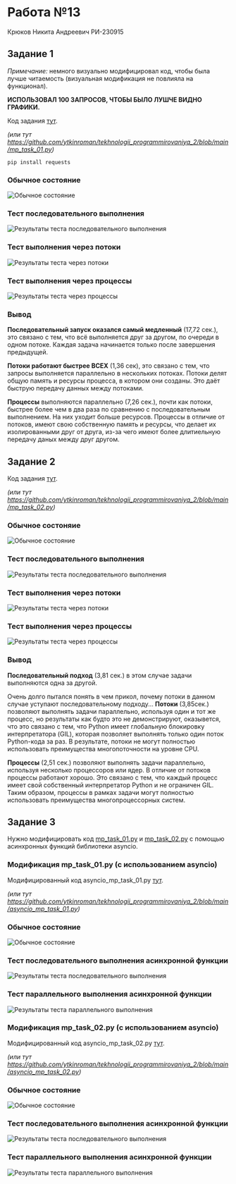# Работа №13
Крюков Никита Андреевич РИ-230915


## Задание 1

*Примечание:* немного визуально модифицировал код, чтобы была лучше читаемость (визуальная модификация не повлияла на функционал).

**ИСПОЛЬЗОВАЛ 100 ЗАПРОСОВ, ЧТОБЫ БЫЛО ЛУШЧЕ ВИДНО ГРАФИКИ.**

Код задания [тут](https://github.com/ytkinroman/tekhnologii_programmirovaniya_2/blob/main/mp_task_01.py).

*(или тут https://github.com/ytkinroman/tekhnologii_programmirovaniya_2/blob/main/mp_task_01.py)*


```
pip install requests
```


### Обычное состояние
![Обычное состояние](img/img_01.jpg)


### Тест последовательного выполнения

![Результаты теста последовательного выполнения](img/img_02.jpg)


### Тест выполнения через потоки

![Результаты теста через потоки](img/img_03.jpg)


### Тест выполнения через процессы

![Результаты теста через процессы](img/img_04.jpg)


### Вывод
**Последовательный запуск оказался самый медленный** (17,72 сек.), это связано с тем, что всё выполняется друг за другом, по очереди в одном потоке. Каждая задача начинается только после завершения предыдущей.


**Потоки работают быстрее ВСЕХ** (1,36 сек), это связано с тем, что запросы выполняется параллельно в нескольких потоках. Потоки делят общую память и ресурсы процесса, в котором они созданы. Это даёт быструю передачу данных между потоками.


**Процессы** выполняются параллельно (7,26 сек.), почти как потоки, быстрее более чем в два раза по сравнению с последовательным выполнением. На них уходит больше ресурсов. Процессы в отличие от потоков, имеют свою собственную память и ресурсы, что делает их изолированными друг от друга, из-за чего имеют более длитиельную передачу даных между друг другом.





## Задание 2
Код задания [тут](https://github.com/ytkinroman/tekhnologii_programmirovaniya_2/blob/main/mp_task_02.py).

*(или тут https://github.com/ytkinroman/tekhnologii_programmirovaniya_2/blob/main/mp_task_02.py)*



### Обычное состоняие
![Обычное состояние](img/img_05.jpg)



### Тест последовательного выполнения

![Результаты теста последовательного выполнения](img/img_06.jpg)



### Тест выполнения через потоки

![Результаты теста через потоки](img/img_07.jpg)



### Тест выполнения через процессы

![Результаты теста через процессы](img/img_08.jpg)



### Вывод
**Последовательный подход** (3,81 сек.) в этом случае задачи выполняются одна за другой.

Очень долго пытался понять в чем прикол, почему потоки в данном случае уступают последовательному подходу...
**Потоки** (3,85сек.) позволяют выполнять задачи параллельно, используя один и тот же процесс, но результаты как будто это не демонстрируют, оказывется, что это связано с тем, что Python имеет глобальную блокировку интерпретатора (GIL), которая позволяет выполнять только один поток Python-кода за раз. В результате, потоки не могут полностью использовать преимущества многопоточности на уровне CPU.

**Процессы** (2,51 сек.) позволяют выполнять задачи параллельно, используя несколько процессоров или ядер. В отличие от потоков процессы работают хорошо. Это связано с тем, что каждый процесс имеет свой собственный интерпретатор Python и не ограничен GIL. Таким образом, процессы в рамках задачи могут полностью использовать преимущества многопроцессорных систем.




## Задание 3
Нужно модифицировать код [mp_task_01.py](https://github.com/ytkinroman/tekhnologii_programmirovaniya_2/blob/main/mp_task_01.py) и [mp_task_02.py](https://github.com/ytkinroman/tekhnologii_programmirovaniya_2/blob/main/mp_task_02.py) с помощью асинхронных функций библиотеки asyncio.


### Модификация mp_task_01.py (с использованием asyncio)
Модифицированный код asyncio_mp_task_01.py [тут](https://github.com/ytkinroman/tekhnologii_programmirovaniya_2/blob/main/asyncio_mp_task_01.py).

*(или тут https://github.com/ytkinroman/tekhnologii_programmirovaniya_2/blob/main/asyncio_mp_task_01.py)*



### Обычное состояние
![Обычное состояние](img/img_09.jpg)



### Тест последовательного выполнения асинхронной функции

![Результаты теста последовательного выполнения](img/img_10.jpg)



### Тест параллельного выполнения асинхронной функции

![Результаты теста параллельного выполнения](img/img_11.jpg)





### Модификация mp_task_02.py (с использованием asyncio)
Модифицированный код asyncio_mp_task_02.py [тут](https://github.com/ytkinroman/tekhnologii_programmirovaniya_2/blob/main/asyncio_mp_task_02.py).

*(или тут https://github.com/ytkinroman/tekhnologii_programmirovaniya_2/blob/main/asyncio_mp_task_02.py)*



### Обычное состояние
![Обычное состояние](img/img_09.jpg)



### Тест последовательного выполнения асинхронной функции

![Результаты теста последовательного выполнения](img/img_12.jpg)



### Тест параллельного выполнения асинхронной функции

![Результаты теста параллельного выполнения](img/img_13.jpg)
